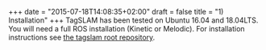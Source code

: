 +++
date = "2015-07-18T14:08:35+02:00"
draft = false
title = "1) Installation"
+++
TagSLAM has been tested on Ubuntu 16.04 and 18.04LTS. You will need a
full ROS installation (Kinetic or Melodic). For installation
instructions
see
[the tagslam root repository](https://github.com/berndpfrommer/tagslam_root).

